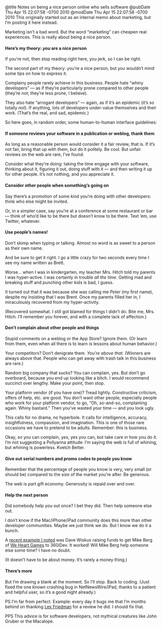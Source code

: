 @title Notes on being a nice person online who sells software
@pubDate Thu Apr 15 22:07:58 -0700 2010
@modDate Thu Apr 15 22:07:58 -0700 2010
This originally started out as an internal memo about marketing, but I’m posting it here instead.

Marketing isn’t a bad word. But the word “marketing” can cheapen real experiences. This is really about being a nice person.

<h4>Here’s my theory: <em>you</em> are a nice person</h4>

If you’re not, then stop reading right here, you jerk, so I can be right.

The second part of my theory: you’re a nice person, but you wouldn’t mind some tips on how to express it.

Complainy people rarely achieve in this business. People hate “whiny developers” — as if they’re particularly prone compared to other people (they’re not; they’re less prone, I believe).

They also hate “arrogant developers” — again, as if it’s an epidemic (it’s so totally <em>not</em>). If anything, lots of developers under-value themselves and their work. (That’s the real, and sad, epidemic.)

So here goes, in random order, some human-to-human interface guidelines:

<h4>If someone reviews your software in a publication or weblog, thank them</h4>

As long as a reasonable person would consider it a fair review, that is. If it’s not fair, bring that up with them, but do it politely. Be cool. But unfair reviews on the web are rare, I’ve found.

Consider what they’re doing: taking the time engage with your software, thinking about it, figuring it out, doing stuff with it — and then writing it up for other people. It’s not nothing, and you appreciate it.

<h4>Consider other people when something’s going on</h4>

Say there’s a promotion of some kind you’re doing with other developers: think who else might be invited.

Or, in a simpler case, say you’re at a conference at some restaurant or bar — think of who’d like to be there but doesn’t know to be there. Text ’em, use Twitter, whatever.

<h4>Use people’s names!</h4>

Don’t skimp when typing or talking. Almost no word is as sweet to a person as their own name.

And be sure to get it right. I go a little crazy for two seconds every time I see my name written as Brett.

Worse... when I was in kindergarten, my teacher Mrs. Hitch told my parents I was hyper-active. I was certainly in trouble <em>all the time</em>. Getting mad and breaking stuff and punching other kids is bad, I guess.

It turned out that it was because she was calling me <em>Peter</em> (my first name), despite my insisting that I was Brent. Once my parents filled her in, I miraculously recovered from my hyper-activity.

(Recovered somewhat. I still got blamed for things I didn’t do. Bite me, Mrs. Hitch. I’ll remember you forever, and with a complete lack of affection.)

<h4>Don’t complain about other people and things</h4>

Stupid comments on a weblog or the App Store? Ignore them. (Or learn from them, even when all there is to learn is lessons about human behavior.)

Your competitors? Don’t denigrate them. <em>You’re above that</em>. (Winners are always above that. People who can get away with trash talk in this business are rare.)

Random big company that sucks? You can complain, yes. But don’t go overboard, because you end up looking like a bitch. I would recommend succinct over lengthy. Make your point, then stop.

Your platform vendor (if you have one)? Tread lightly. Constructive criticism, offers of help, etc. are good. You don’t want other people, especially people who work for your platform vendor, to go, “Oh, so-and-so, complaining again. Whiny bastard.” Then you’ve wasted your time — and you look ugly.

This calls for no drama, no hyperbole. It calls for intelligence, accuracy, insightfulness, compassion, and imagination. This is one of those rare occasions we have to pretend to be adults. Remember: this is business.

Okay, so you can complain, yes, yes you can, but take care in how you do it. I’m not suggesting a Pollyanna attitude: I’m saying the web is full of whining, but whining is powerless. Kvetch Better.

<h4>Give out serial numbers and promo codes to people you know</h4>

Remember that the percentage of people you know is very, very small (or should be) compared to the size of the market you’re after. Be generous.

The web is part gift economy. Generosity is repaid over and over.

<h4>Help the next person</h4>

Did somebody help you out once? I bet they did. Then help someone else out.

I don’t know if the Mac/iPhone/iPad community does this more than other developer communities. Maybe we just think we do. But I know we do it a bunch.

A <a href="http://betterelevation.com/2010/04/03/fundraisin/">recent example I noted</a> was Dave Wiskus raising funds to get Mike Berg of <a href="http://weheartgames.com/">We Heart Games</a> to 360iDev. It worked! Will Mike Berg help someone else some time? I have no doubt.

(It doesn’t have to be about money. It’s rarely a money thing.)

<h4>There’s more</h4>

But I’m drawing a blank at the moment. So I’ll stop. Back to coding. (Just fixed the one known crashing bug in NetNewsWire/iPad, thanks to a patient and helpful user, so it’s a good night already.)

PS I’m far from perfect. Example: every day it bugs me that I’m months behind on thanking <a href="http://blog.lexfriedman.com/">Lex Friedman</a> for a review he did. I should fix that.

PPS This advice is for software developers, not mythical creatures like John Gruber or the Macalope.
